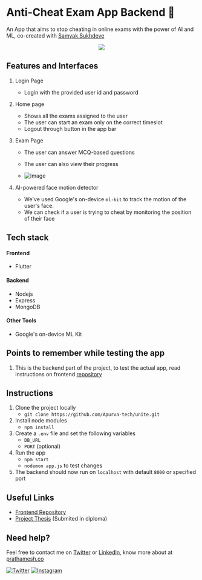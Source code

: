 



# Anti-Cheat Exam App Backend  🌟


An App that aims to stop cheating in online exams with the power of AI and ML, co-created with [Samyak Sukhdeve](https://github.com/SamyakSukhdeve)
  
<p align="center">  
<img src="https://user-images.githubusercontent.com/28570857/178106216-25d91b1c-06cf-42fa-85fc-cf3540868b1f.png"/>  
</p>

  
  
## Features and Interfaces  
  
1. Login Page  
   - Login with the provided user id and password  
   
2. Home page  
   - Shows all the exams assigned to the user
   - The user can start an exam only on the correct timeslot
   - Logout through button in the app bar
     
3. Exam Page  
   - The user can answer MCQ-based questions
   - The user can also view their progress
   
   - ![image](https://user-images.githubusercontent.com/28570857/178106246-58941069-043d-448a-91c1-137f9b074931.png)  
    

7. AI-powered face motion detector  
   - We've used Google's on-device `ml-kit` to track the motion of the user's face.  
   - We can check if a user is trying to cheat by monitoring the position of their face
   
  
## Tech stack  
  
#### Frontend
   - Flutter
  

#### Backend
- Nodejs
- Express
- MongoDB

#### Other Tools
- Google's on-device ML Kit

## Points to remember while testing the app  
  
1. This is the backend part of the project, to test the actual app, read instructions on frontend [repository](https://github.com/prathamesh-mutkure/anti-cheat-exam-app)
  
## Instructions  
  
  
1. Clone the project locally
   - `git clone https://github.com/Apurva-tech/unite.git`  
3. Install node modules  
   - `npm install`  
5. Create a `.env` file and set the following variables
   -  `DB_URL`   
   - `PORT` (optional)
6. Run the app
   - `npm start`
   - `nodemon app.js` to test changes  
7. The backend should now run on `localhost` with default `8000` or  specified port
  
  
## Useful Links  
  
- [Frontend Repository](https://github.com/prathamesh-mutkure/anti-cheat-exam-app)  
- [Project Thesis](https://drive.google.com/file/d/1fXXXjcE74pIOEwavstTmporuOECc7cUu/view)  (Submited in diploma)

  
## Need help?  
  
Feel free to contact me on [Twitter](https://twitter.com/Prathamesh_M009/)  or [LinkedIn](https://www.linkedin.com/in/prathamesh-mutkure/), know more about at [prathamesh.co](https://prathamesh.co)
 
 [![Twitter](https://img.shields.io/badge/Twitter-follow-blue.svg?logo=twitter&logoColor=white)](https://twitter.com/Prathamesh_M009/) [![Instagram](https://img.shields.io/badge/Instagram-follow-purple.svg?logo=instagram&logoColor=white)](https://www.instagram.com/prathamesh_mutkure/) 